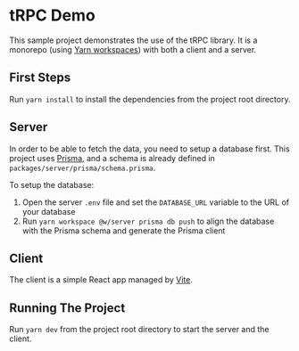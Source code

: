 # tRPC Demo

This sample project demonstrates the use of the tRPC library. It is a monorepo (using [Yarn workspaces](https://classic.yarnpkg.com/lang/en/docs/workspaces)) with both a client and a server.

## First Steps

Run `yarn install` to install the dependencies from the project root directory.

## Server

In order to be able to fetch the data, you need to setup a database first. This project uses [Prisma](https://www.prisma.io), and a schema is already defined in `packages/server/prisma/schema.prisma`.

To setup the database:

1. Open the server `.env` file and set the `DATABASE_URL` variable to the URL of your database
2. Run `yarn workspace @w/server prisma db push` to align the database with the Prisma schema and generate the Prisma client

## Client

The client is a simple React app managed by [Vite](https://vitejs.dev).

## Running The Project

Run `yarn dev` from the project root directory to start the server and the client.
